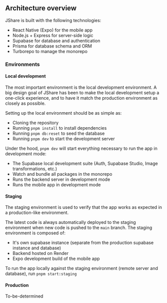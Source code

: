 ## Architecture overview

JShare is built with the following technologies:

-   React Native (Expo) for the mobile app
-   Node.js + Express for server-side logic
-   Supabase for database and authentication
-   Prisma for database schema and ORM
-   Turborepo to manage the monorepo

### Environments

#### Local development

The most important environment is the local development environment. A big design goal of JShare has been to make the local development setup a one-click experience, and to have it match the production environment as closely as possible.

Setting up the local environment should be as simple as:

-   Cloning the repository
-   Running `pnpm install` to install dependencies
-   Running `pnpm db:reset` to seed the database
-   Running `pnpm dev` to start the development server

Under the hood, `pnpm dev` will start everything necessary to run the app in development mode:

-   The Supabase local development suite (Auth, Supabase Studio, Image transformations, etc.)
-   Watch and bundle all packages in the monorepo
-   Runs the backend server in development mode
-   Runs the mobile app in development mode

#### Staging

The staging environment is used to verify that the app works as expected in a production-like environment.

The latest code is always automatically deployed to the staging environment when new code is pushed to the `main` branch. The staging environment is composed of:

-   It's own supabase instance (separate from the production supabase instance and database)
-   Backend hosted on Render
-   Expo development build of the mobile app

To run the app locally against the staging environment (remote server and database), run `pnpm start:staging`

#### Production

To-be-determined
